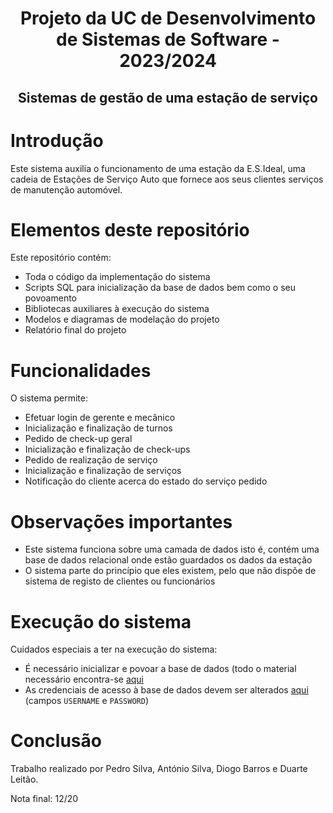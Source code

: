 <h1 align="center">Projeto da UC de Desenvolvimento de Sistemas de Software - 2023/2024</h1>
<h2 align="center">Sistemas de gestão de uma estação de serviço</h2>

# Introdução
Este sistema auxilia o funcionamento de uma estação da E.S.Ideal, uma cadeia de Estações de Serviço Auto que fornece aos seus clientes serviços de manutenção automóvel.

# Elementos deste repositório
Este repositório contém:
- Toda o código da implementação do sistema
- Scripts SQL para inicialização da base de dados bem como o seu povoamento
- Bibliotecas auxiliares à execução do sistema
- Modelos e diagramas de modelação do projeto
- Relatório final do projeto

# Funcionalidades
O sistema permite:
- Efetuar login de gerente e mecânico
- Inicialização e finalização de turnos
- Pedido de check-up geral
- Inicialização e finalização de check-ups
- Pedido de realização de serviço
- Inicialização e finalização de serviços
- Notificação do cliente acerca do estado do serviço pedido

# Observações importantes
- Este sistema funciona sobre uma camada de dados isto é, contém uma base de dados relacional onde estão guardados os dados da estação
- O sistema parte do princípio que eles existem, pelo que não dispõe de sistema de registo de clientes ou funcionários

# Execução do sistema
Cuidados especiais a ter na execução do sistema:
- É necessário inicializar e povoar a base de dados (todo o material necessário encontra-se [aqui](https://github.com/Pedrosilva03/dss-esideal/tree/38b93d30b833dc52f30bddba9f18abdcd19f6ea5/src/SQL)
- As credenciais de acesso à base de dados devem ser alterados [aqui](https://github.com/Pedrosilva03/dss-esideal/blob/38b93d30b833dc52f30bddba9f18abdcd19f6ea5/src/esideal/data/ConfigDAO.java) (campos ```USERNAME``` e ```PASSWORD```)

# Conclusão
Trabalho realizado por Pedro Silva, António Silva, Diogo Barros e Duarte Leitão.

Nota final: 12/20
